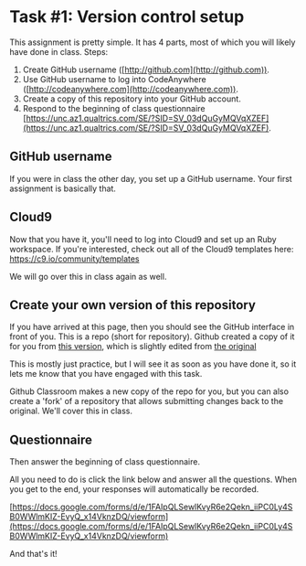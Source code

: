 # Task \#1: Version control setup

This assignment is pretty simple. 
It has 4 parts, most of which you will likely have done in class. 
Steps: 

1. Create GitHub username ([http://github.com](http://github.com)).
2. Use GitHub username to log into CodeAnywhere ([http://codeanywhere.com](http://codeanywhere.com)). 
3. Create a copy of this repository into your GitHub account. 
4. Respond to the beginning of class questionnaire [https://unc.az1.qualtrics.com/SE/?SID=SV_03dQuGyMQVqXZEF](https://unc.az1.qualtrics.com/SE/?SID=SV_03dQuGyMQVqXZEF). 

## GitHub username

If you were in class the other day, you set up a GitHub username. 
Your first assignment is basically that. 

## Cloud9

Now that you have it, you'll need to log into Cloud9 and set up an Ruby workspace. 
If you're interested, check out all of the Cloud9 templates here: https://c9.io/community/templates

We will go over this in class again as well. 

## Create your own version of this repository

If you have arrived at this page, then you should see the GitHub interface in front of you. 
This is a repo (short for repository). Github created a copy of it for you from [this version](https://github.com/eah13/task1-version-control), which is slightly edited from [the original](https://github.com/inls161/task1-version-control)

This is mostly just practice, but I will see it as soon as you have done it, so it lets me know that you have engaged with this task. 

Github Classroom makes a new copy of the repo for you, but you can also create a 'fork' of a repository that allows submitting changes back to the original.  We'll cover this in class. 

## Questionnaire

Then answer the beginning of class questionnaire. 

All you need to do is click the link below and answer all the questions. When you get to the end, your responses will automatically be recorded.  

[https://docs.google.com/forms/d/e/1FAIpQLSewlKvyR6e2Qekn_iiPC0Ly4SB0WWlmKIZ-EvyQ_x14VknzDQ/viewform](https://docs.google.com/forms/d/e/1FAIpQLSewlKvyR6e2Qekn_iiPC0Ly4SB0WWlmKIZ-EvyQ_x14VknzDQ/viewform)

And that's it!
